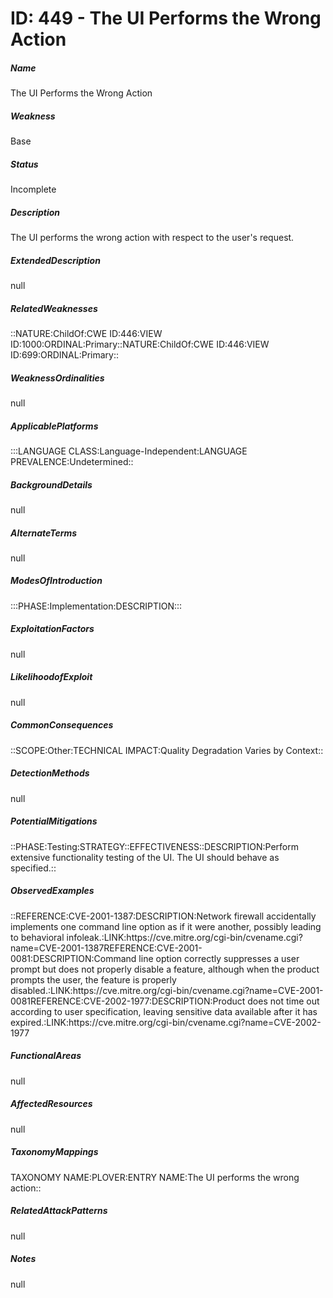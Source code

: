 # ID: 449 - The UI Performs the Wrong Action
<h5>Name</h5>The UI Performs the Wrong Action
<h5>Weakness</h5>Base
<h5>Status</h5>Incomplete
<h5>Description</h5>The UI performs the wrong action with respect to the user's request.
<h5>ExtendedDescription</h5>null
<h5>RelatedWeaknesses</h5>::NATURE:ChildOf:CWE ID:446:VIEW ID:1000:ORDINAL:Primary::NATURE:ChildOf:CWE ID:446:VIEW ID:699:ORDINAL:Primary::
<h5>WeaknessOrdinalities</h5>null
<h5>ApplicablePlatforms</h5>:::LANGUAGE CLASS:Language-Independent:LANGUAGE PREVALENCE:Undetermined::
<h5>BackgroundDetails</h5>null
<h5>AlternateTerms</h5>null
<h5>ModesOfIntroduction</h5>:::PHASE:Implementation:DESCRIPTION:::
<h5>ExploitationFactors</h5>null
<h5>LikelihoodofExploit</h5>null
<h5>CommonConsequences</h5>::SCOPE:Other:TECHNICAL IMPACT:Quality Degradation Varies by Context::
<h5>DetectionMethods</h5>null
<h5>PotentialMitigations</h5>::PHASE:Testing:STRATEGY::EFFECTIVENESS::DESCRIPTION:Perform extensive functionality testing of the UI. The UI should behave as specified.::
<h5>ObservedExamples</h5>::REFERENCE:CVE-2001-1387:DESCRIPTION:Network firewall accidentally implements one command line option as if it were another, possibly leading to behavioral infoleak.:LINK:https://cve.mitre.org/cgi-bin/cvename.cgi?name=CVE-2001-1387REFERENCE:CVE-2001-0081:DESCRIPTION:Command line option correctly suppresses a user prompt but does not properly disable a feature, although when the product prompts the user, the feature is properly disabled.:LINK:https://cve.mitre.org/cgi-bin/cvename.cgi?name=CVE-2001-0081REFERENCE:CVE-2002-1977:DESCRIPTION:Product does not time out according to user specification, leaving sensitive data available after it has expired.:LINK:https://cve.mitre.org/cgi-bin/cvename.cgi?name=CVE-2002-1977
<h5>FunctionalAreas</h5>null
<h5>AffectedResources</h5>null
<h5>TaxonomyMappings</h5>TAXONOMY NAME:PLOVER:ENTRY NAME:The UI performs the wrong action::
<h5>RelatedAttackPatterns</h5>null
<h5>Notes</h5>null


